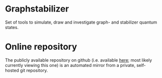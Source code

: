 # Graphstabilizer

Set of tools to simulate, draw and investigate graph- and stabilizer quantum states. 

# Online repository
The publicly available repository on github (i.e. available [here](https://github.com/jarndejong/Graphstabilizer); most likely currently viewing this one) is an automated mirror from a private, self-hosted git repository.